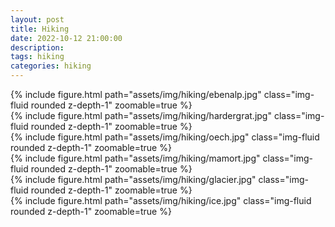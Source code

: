 ```yaml
---
layout: post
title: Hiking
date: 2022-10-12 21:00:00
description: 
tags: hiking
categories: hiking
---
```


<div class="row mt-3">
    <div class="col-sm mt-3 mt-md-0">
        {% include figure.html path="assets/img/hiking/ebenalp.jpg" class="img-fluid rounded z-depth-1" zoomable=true %}
    </div>
    <div class="col-sm mt-3 mt-md-0">
        {% include figure.html path="assets/img/hiking/hardergrat.jpg" class="img-fluid rounded z-depth-1" zoomable=true %}
    </div>
</div>

<div class="row mt-3">
    <div class="col-sm mt-3 mt-md-0">
        {% include figure.html path="assets/img/hiking/oech.jpg" class="img-fluid rounded z-depth-1" zoomable=true %}
    </div>
    <div class="col-sm mt-3 mt-md-0">
        {% include figure.html path="assets/img/hiking/mamort.jpg" class="img-fluid rounded z-depth-1" zoomable=true %}
    </div>
</div>

<div class="row mt-3">
    <div class="col-sm mt-3 mt-md-0">
        {% include figure.html path="assets/img/hiking/glacier.jpg" class="img-fluid rounded z-depth-1" zoomable=true %}
    </div>
    <div class="col-sm mt-3 mt-md-0">
        {% include figure.html path="assets/img/hiking/ice.jpg" class="img-fluid rounded z-depth-1" zoomable=true %}
    </div>
</div>
